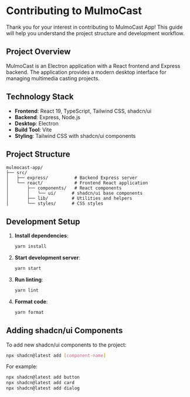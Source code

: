 # Contributing to MulmoCast

Thank you for your interest in contributing to MulmoCast App! This guide will help you understand the project structure and development workflow.

## Project Overview

MulmoCast is an Electron application with a React frontend and Express backend. The application provides a modern desktop interface for managing multimedia casting projects.

## Technology Stack

- **Frontend**: React 19, TypeScript, Tailwind CSS, shadcn/ui
- **Backend**: Express, Node.js
- **Desktop**: Electron
- **Build Tool**: Vite
- **Styling**: Tailwind CSS with shadcn/ui components

## Project Structure

```
mulmocast-app/
├── src/
│   ├── express/          # Backend Express server
│   └── react/            # Frontend React application
│       ├── components/   # React components
│       │   └── ui/      # shadcn/ui base components
│       ├── lib/         # Utilities and helpers
│       └── styles/      # CSS styles
```

## Development Setup

1. **Install dependencies**:
   ```bash
   yarn install
   ```

2. **Start development server**:
   ```bash
   yarn start
   ```

3. **Run linting**:
   ```bash
   yarn lint
   ```

4. **Format code**:
   ```bash
   yarn format
   ```

## Adding shadcn/ui Components

To add new shadcn/ui components to the project:

```bash
npx shadcn@latest add [component-name]
```

For example:
```bash
npx shadcn@latest add button
npx shadcn@latest add card
npx shadcn@latest add dialog
```
